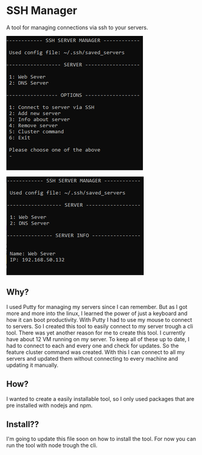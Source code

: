 # SSH Manager

A tool for managing connections via ssh to your servers.

![Main-Menu](img/main_menu.png)

![Server-Info](img/server_info.png)

## Why?

I used Putty for managing my servers since I can remember. But as I got more and more into the linux, I learned the power of just a keyboard and how it can boot productivity. With Putty I had to use my mouse to connect to servers. So I created this tool to easily connect to my server trough a cli tool. 
There was yet another reason for me to create this tool. I currently have about 12 VM running on my server. To keep all of these up to date, I had to connect to each and every one and check for updates. So the feature cluster command was created. With this I can connect to all my servers and updated them without connecting to every machine and updating it manually.

## How?

I wanted to create a easily installable tool, so I only used packages that are pre installed with nodejs and npm. 

## Install??

I'm going to update this file soon on how to install the tool. For now you can run the tool with node trough the cli.